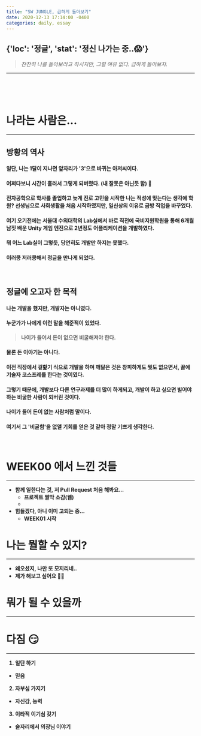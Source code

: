 ```yaml
---
title: "SW JUNGLE, 급하게 돌아보기"
date: 2020-12-13 17:14:00 -0400
categories: daily, essay
---
```

## {'loc': '정글', 'stat': '정신 나가는 중..😱'} 

> _찬찬히 나를 돌아보라고 하시지만, 그럴 여유 없다. 급하게 돌아보자._ 
*** 
<br><br><br>

# <b>나라는 사람은...  
***
## 방황의 역사


#### 일단, 나는 1달이 지나면 앞자리가 '3'으로 바뀌는 아저씨이다.
#### 어쩌다보니 시간이 흘러서 그렇게 되버렸다. (내 잘못은 아닌듯 함) 🙂
#### 전자공학으로 학사를 졸업하고 늦게 진로 고민을 시작한 나는 적성에 맞는다는 생각에 학원? 선생님으로 사회생활을 처음 시작하였지만, 일신상의 이유로 금방 직업을 바꾸었다.
#### 여기 오기전에는 서울대 수의대학의 Lab실에서 바로 직전에 국비지원학원을 통해 6개월 남짓 배운 Unity 게임 엔진으로 2년정도 어플리케이션을 개발하였다.
#### 뭐 어느 Lab실이 그렇듯, 당연히도 개발만 하지는 못했다. 
#### 이러쿵 저러쿵해서 정글을 만나게 되었다.
<br>  

## 정글에 오고자 한 목적  
#### 나는 개발을 했지만, 개발자는 아니였다.
#### 누군가가 나에게 이런 말을 해준적이 있었다.  

  > 나이가 들어서 돈이 없으면 비굴해져야 한다.


#### 물론 돈 이야기는 아니다.
#### 이전 직장에서 겉핥기 식으로 개발을 하며 깨달은 것은 창피하게도 뭣도 없으면서, 꼴에 기술자 코스프레를 한다는 것이였다. 
#### 그렇기 때문에, 개발보다 다른 연구과제를 더 많이 하게되고, 개발이 하고 싶으면 빌어야하는 비굴한 사람이 되버린 것이다.
#### 나이가 들어 돈이 없는 사람처럼 말이다.
#### 여기서 그 <b>'비굴함'</b>을 없앨 기회를 얻은 것 같아 정말 기쁘게 생각한다.

<br>  

# <b>WEEK00 에서 느낀 것들
***
* 함께 일한다는 것, 저 Pull Request 처음 해봐요...
  * 프로젝트 짤막 소감(웹)
  * 
* 힘들겠다, 아니 이미 고되는 중...  
  * WEEK01 시작  


# <b>나는 뭘할 수 있지?
***
* 왜오셨지, 나만 또 모지리네..
* 제가 해보고 싶어요 🙋‍♂️  


# <b>뭐가 될 수 있을까
***


# <b>다짐 😏
***
  1. 일단 하기
   * 믿음
  2. 자부심 가지기  
   * 자신감, 능력
  3. 이타적 이기심 갖기  
  * 술자리에서 의장님 이야기
